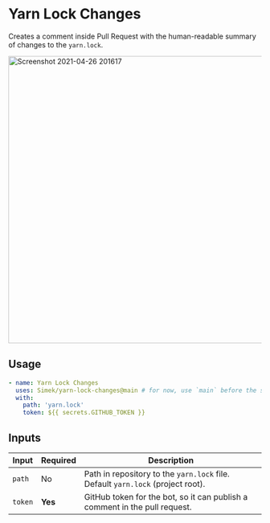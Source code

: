 # Yarn Lock Changes

Creates a comment inside Pull Request with the human-readable summary of changes to the `yarn.lock`.

<img width="572" alt="Screenshot 2021-04-26 201617" src="https://user-images.githubusercontent.com/719641/116132125-78cadf80-a6cd-11eb-901d-7f3cb6efd1c9.png">

## Usage

```yml
- name: Yarn Lock Changes
  uses: Simek/yarn-lock-changes@main # for now, use `main` before the stable release will be published as `v1`
  with:
    path: 'yarn.lock'
    token: ${{ secrets.GITHUB_TOKEN }}
```

## Inputs

| Input | Required | Description |
| --- | --- | --- |
| `path` | No | Path in repository to the `yarn.lock` file. Default `yarn.lock` (project root). |
| `token` | **Yes** | GitHub token for the bot, so it can publish a comment in the pull request. |
